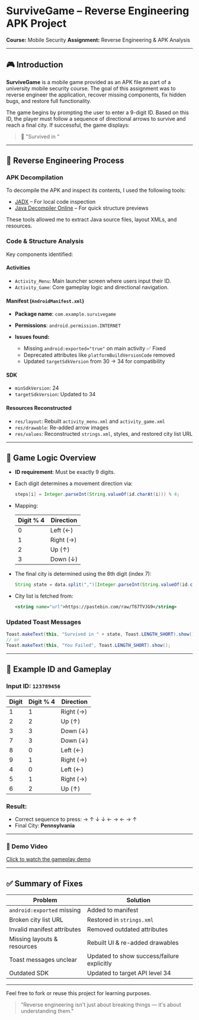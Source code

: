 # SurviveGame – Reverse Engineering APK Project

**Course:** Mobile Security
**Assignment:** Reverse Engineering & APK Analysis

---

## 🎮 Introduction

**SurviveGame** is a mobile game provided as an APK file as part of a university mobile security course. The goal of this assignment was to reverse engineer the application, recover missing components, fix hidden bugs, and restore full functionality.

The game begins by prompting the user to enter a 9-digit ID. Based on this ID, the player must follow a sequence of directional arrows to survive and reach a final city. If successful, the game displays:

> 🌆 "Survived in <City>"

---

## 🔧 Reverse Engineering Process

### APK Decompilation

To decompile the APK and inspect its contents, I used the following tools:

* [JADX](https://github.com/skylot/jadx) – For local code inspection
* [Java Decompiler Online](http://www.javadecompilers.com/apk) – For quick structure previews

These tools allowed me to extract Java source files, layout XMLs, and resources.

### Code & Structure Analysis

Key components identified:

#### Activities

* `Activity_Menu`: Main launcher screen where users input their ID.
* `Activity_Game`: Core gameplay logic and directional navigation.

#### Manifest (`AndroidManifest.xml`)

* **Package name**: `com.example.survivegame`
* **Permissions**: `android.permission.INTERNET`
* **Issues found:**

  * Missing `android:exported="true"` on main activity ✅ Fixed
  * Deprecated attributes like `platformBuildVersionCode` removed
  * Updated `targetSdkVersion` from 30 → 34 for compatibility

#### SDK

* `minSdkVersion`: 24
* `targetSdkVersion`: Updated to 34

#### Resources Reconstructed

* `res/layout`: Rebuilt `activity_menu.xml` and `activity_game.xml`
* `res/drawable`: Re-added arrow images
* `res/values`: Reconstructed `strings.xml`, styles, and restored city list URL

---

## 🤖 Game Logic Overview

* **ID requirement**: Must be exactly 9 digits.

* Each digit determines a movement direction via:

  ```java
  steps[i] = Integer.parseInt(String.valueOf(id.charAt(i))) % 4;
  ```

* Mapping:

  | Digit % 4 | Direction |
  | --------- | --------- |
  | 0         | Left (←)  |
  | 1         | Right (→) |
  | 2         | Up (↑)    |
  | 3         | Down (↓)  |

* The final city is determined using the 8th digit (index 7):

  ```java
  String state = data.split(",")[Integer.parseInt(String.valueOf(id.charAt(7)))];
  ```

* City list is fetched from:

  ```xml
  <string name="url">https://pastebin.com/raw/T67TVJG9</string>
  ```

### Updated Toast Messages

```java
Toast.makeText(this, "Survived in " + state, Toast.LENGTH_SHORT).show();
// or
Toast.makeText(this, "You Failed", Toast.LENGTH_SHORT).show();
```

---

## 🔢 Example ID and Gameplay

### Input ID: `123789456`

| Digit | Digit % 4 | Direction |
| ----- | --------- | --------- |
| 1     | 1         | Right (→) |
| 2     | 2         | Up (↑)    |
| 3     | 3         | Down (↓)  |
| 7     | 3         | Down (↓)  |
| 8     | 0         | Left (←)  |
| 9     | 1         | Right (→) |
| 4     | 0         | Left (←)  |
| 5     | 1         | Right (→) |
| 6     | 2         | Up (↑)    |

### Result:

* Correct sequence to press:
  → ↑ ↓ ↓ ← → ← → ↑
* Final City: **Pennsylvania**

---

### 🎥 Demo Video

[Click to watch the gameplay demo](https://private-user-images.githubusercontent.com/122540669/445137282-9232098f-e23c-4944-9945-4764a30a0c8f.mp4)


---

## ✅ Summary of Fixes

| Problem                     | Solution                                   |
| --------------------------- | ------------------------------------------ |
| `android:exported` missing  | Added to manifest                          |
| Broken city list URL        | Restored in `strings.xml`                  |
| Invalid manifest attributes | Removed outdated attributes                |
| Missing layouts & resources | Rebuilt UI & re-added drawables            |
| Toast messages unclear      | Updated to show success/failure explicitly |
| Outdated SDK                | Updated to target API level 34             |

---

Feel free to fork or reuse this project for learning purposes.

> "Reverse engineering isn't just about breaking things — it's about understanding them."
